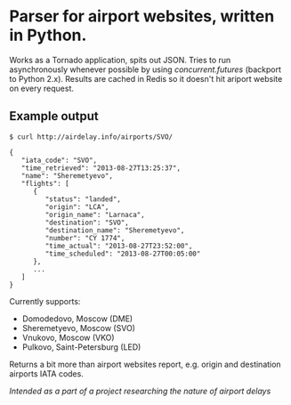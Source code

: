 # Parser for airport websites, written in Python.

Works as a Tornado application, spits out JSON. Tries to run asynchronously whenever possible by using *concurrent.futures* (backport to Python 2.x).
Results are cached in Redis so it doesn't hit ariport website on every request.

## Example output

```
$ curl http://airdelay.info/airports/SVO/

{
   "iata_code": "SVO",
   "time_retrieved": "2013-08-27T13:25:37",
   "name": "Sheremetyevo",
   "flights": [
      {
         "status": "landed",
         "origin": "LCA",
         "origin_name": "Larnaca",
         "destination": "SVO",
         "destination_name": "Sheremetyevo",
         "number": "CY 1774",
         "time_actual": "2013-08-27T23:52:00",
         "time_scheduled": "2013-08-27T00:05:00"
      },
      ...
   ]
}
```

Currently supports:
* Domodedovo, Moscow (DME)
* Sheremetyevo, Moscow (SVO)
* Vnukovo, Moscow (VKO)
* Pulkovo, Saint-Petersburg (LED)

Returns a bit more than airport websites report, e.g. origin and destination airports IATA codes.

*Intended as a part of a project researching the nature of airport delays*